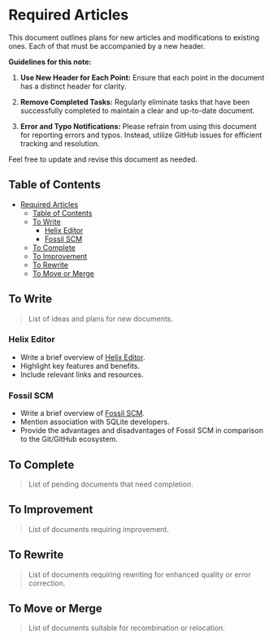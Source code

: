 # Required Articles

This document outlines plans for new articles and modifications to existing ones. Each of that must be accompanied by a new header.

**Guidelines for this note:**

1. **Use New Header for Each Point:** Ensure that each point in the document has a distinct header for clarity.

2. **Remove Completed Tasks:** Regularly eliminate tasks that have been successfully completed to maintain a clear and up-to-date document.

3. **Error and Typo Notifications:** Please refrain from using this document for reporting errors and typos. Instead, utilize GitHub issues for efficient tracking and resolution.

Feel free to update and revise this document as needed.

## Table of Contents

- [Required Articles](#required-articles)
  - [Table of Contents](#table-of-contents)
  - [To Write](#to-write)
    - [Helix Editor](#helix-editor)
    - [Fossil SCM](#fossil-scm)
  - [To Complete](#to-complete)
  - [To Improvement](#to-improvement)
  - [To Rewrite](#to-rewrite)
  - [To Move or Merge](#to-move-or-merge)

## To Write

> List of ideas and plans for new documents.

### Helix Editor

- Write a brief overview of [Helix Editor](https://helix-editor.com).
- Highlight key features and benefits.
- Include relevant links and resources.

### Fossil SCM

- Write a brief overview of [Fossil SCM](https://www2.fossil-scm.org/home/doc/trunk/www/index.wiki).
- Mention association with SQLite developers.
- Provide the advantages and disadvantages of Fossil SCM in comparison to the Git/GitHub ecosystem.

## To Complete

> List of pending documents that need completion.

## To Improvement

> List of documents requiring improvement.

## To Rewrite

> List of documents requiring rewriting for enhanced quality or error correction.

## To Move or Merge

> List of documents suitable for recombination or relocation.
